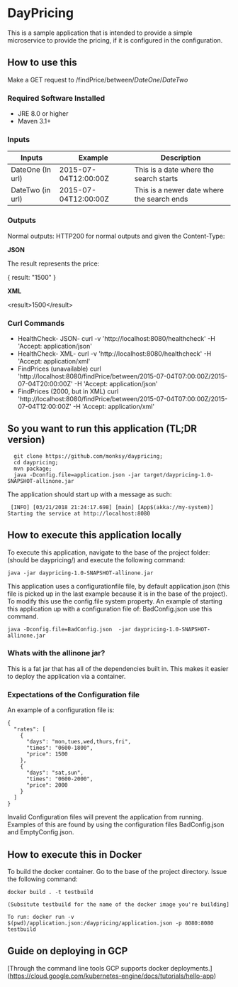 # DayPricing

This is a sample application that is intended to provide a simple microservice to provide the pricing, if it is configured in the configuration. 

## How to use this 

Make a GET request to /findPrice/between/$DateOne$/$DateTwo$

### Required Software Installed 

  * JRE 8.0 or higher
  * Maven 3.1+

### Inputs

| Inputs   |  Example    | Description| 
| ----------- |------------|------ |
| DateOne (In url) | 2015-07-04T12:00:00Z | This is a date where the search starts | 
| DateTwo (in url) | 2015-07-04T12:00:00Z | This is a newer date where the search ends | 

### Outputs 

Normal outputs: HTTP200 for normal outputs and given the Content-Type: 

**JSON**

The result represents the price:

   { result: "1500" }

**XML**
   
   &lt;result>1500&lt;/result>
      
      
### Curl Commands

 * HealthCheck- JSON- curl -v  'http://localhost:8080/healthcheck' -H 'Accept: application/json' 
 * HealthCheck- XML-  curl -v  'http://localhost:8080/healthcheck' -H 'Accept: application/xml'
 * FindPrices (unavailable) curl 'http://localhost:8080/findPrice/between/2015-07-04T07:00:00Z/2015-07-04T20:00:00Z' -H 'Accept: application/json'
 * FindPrices (2000, but in XML) curl 'http://localhost:8080/findPrice/between/2015-07-04T07:00:00Z/2015-07-04T12:00:00Z' -H 'Accept: application/xml'
  
  
## So you want to run this application (TL;DR version)

      git clone https://github.com/monksy/daypricing;
      cd daypricing;
      mvn package; 
      java -Dconfig.file=application.json -jar target/daypricing-1.0-SNAPSHOT-allinone.jar
      
 The application should start up with a message as such: 
 
     [INFO] [03/21/2018 21:24:17.698] [main] [App$(akka://my-system)] Starting the service at http://localhost:8080
 
## How to execute this application locally

To execute this application, navigate to the base of the project folder: (should be daypricing/) and execute the following command: 

    java -jar daypricing-1.0-SNAPSHOT-allinone.jar

This application uses a configurationfile file, by default application.json (this file is picked up in the last example because it is in the base of the project). To modify this use the config.file system property. An example of starting this application up with a configuration file of: BadConfig.json use this command.

    java -Dconfig.file=BadConfig.json  -jar daypricing-1.0-SNAPSHOT-allinone.jar
  

### Whats with the allinone jar? 

This is a fat jar that has all of the dependencies built in. This makes it easier to deploy the application via a container. 


### Expectations of the Configuration file 

An example of a configuration file is: 

    {
      "rates": [
        {
          "days": "mon,tues,wed,thurs,fri",
          "times": "0600-1800",
          "price": 1500
        },
        {
          "days": "sat,sun",
          "times": "0600-2000",
          "price": 2000
        }
      ]
    }

Invalid Configuration files will prevent the application from running. Examples of this are found by using the configuration files BadConfig.json and EmptyConfig.json.


## How to execute this in Docker

To build the docker container. Go to the base of the project directory. Issue the following command:

    docker build . -t testbuild
    
    (Subsitute testbuild for the name of the docker image you're building]
    
    To run: docker run -v $(pwd)/application.json:/daypricing/application.json -p 8080:8080 testbuild
 


## Guide on deploying in GCP 

[Through the command line tools GCP supports docker deployments.] (https://cloud.google.com/kubernetes-engine/docs/tutorials/hello-app)

